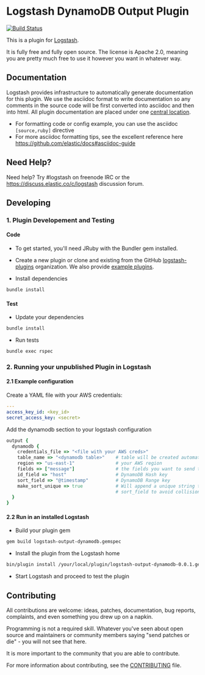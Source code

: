 # Logstash DynamoDB Output Plugin

[![Build
Status](http://build-eu-00.elastic.co/view/LS%20Plugins/view/LS%20Outputs/job/logstash-plugin-output-example-unit/badge/icon)](http://build-eu-00.elastic.co/view/LS%20Plugins/view/LS%20Outputs/job/logstash-plugin-output-example-unit/)

This is a plugin for [Logstash](https://github.com/elastic/logstash).

It is fully free and fully open source. The license is Apache 2.0, meaning you are pretty much free to use it however you want in whatever way.

## Documentation

Logstash provides infrastructure to automatically generate documentation for this plugin. We use the asciidoc format to write documentation so any comments in the source code will be first converted into asciidoc and then into html. All plugin documentation are placed under one [central location](http://www.elastic.co/guide/en/logstash/current/).

- For formatting code or config example, you can use the asciidoc `[source,ruby]` directive
- For more asciidoc formatting tips, see the excellent reference here https://github.com/elastic/docs#asciidoc-guide

## Need Help?

Need help? Try #logstash on freenode IRC or the https://discuss.elastic.co/c/logstash discussion forum.

## Developing

### 1. Plugin Developement and Testing

#### Code
- To get started, you'll need JRuby with the Bundler gem installed.

- Create a new plugin or clone and existing from the GitHub [logstash-plugins](https://github.com/logstash-plugins) organization. We also provide [example plugins](https://github.com/logstash-plugins?query=example).

- Install dependencies
```sh
bundle install
```

#### Test

- Update your dependencies

```sh
bundle install
```

- Run tests

```sh
bundle exec rspec
```

### 2. Running your unpublished Plugin in Logstash

#### 2.1 Example configuration

Create a YAML file with your AWS credentials:
```yaml
---
access_key_id: <key_id>
secret_access_key: <secret>
```

Add the dynamodb section to your logstash configuration
```ruby
output {
  dynamodb {
    credentials_file => "<file with your AWS creds>"
    table_name => "<dynamodb table>"    # table will be created automatically
    region => "us-east-1"               # your AWS region
    fields => ["message"]               # the fields you want to send to DynamoDB
    id_field => "host"                  # DynamoDB Hash key
    sort_field => "@timestamp"          # DynamoDB Range key
    make_sort_unique => true            # Will append a unique string to the
                                        # sort_field to avoid collisions
  }
}
```

#### 2.2 Run in an installed Logstash

- Build your plugin gem
```sh
gem build logstash-output-dynamodb.gemspec
```
- Install the plugin from the Logstash home
```sh
bin/plugin install /your/local/plugin/logstash-output-dynamodb-0.0.1.gem
```
- Start Logstash and proceed to test the plugin

## Contributing

All contributions are welcome: ideas, patches, documentation, bug reports, complaints, and even something you drew up on a napkin.

Programming is not a required skill. Whatever you've seen about open source and maintainers or community members  saying "send patches or die" - you will not see that here.

It is more important to the community that you are able to contribute.

For more information about contributing, see the [CONTRIBUTING](https://github.com/elastic/logstash/blob/master/CONTRIBUTING.md) file.
